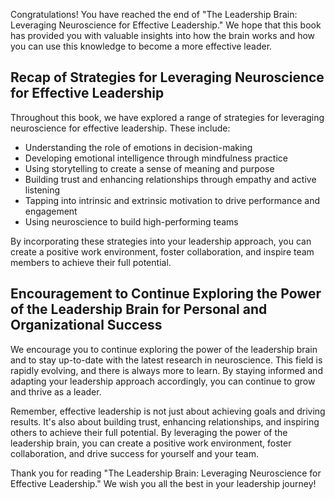 
Congratulations! You have reached the end of "The Leadership Brain: Leveraging Neuroscience for Effective Leadership." We hope that this book has provided you with valuable insights into how the brain works and how you can use this knowledge to become a more effective leader.

Recap of Strategies for Leveraging Neuroscience for Effective Leadership
------------------------------------------------------------------------

Throughout this book, we have explored a range of strategies for leveraging neuroscience for effective leadership. These include:

* Understanding the role of emotions in decision-making
* Developing emotional intelligence through mindfulness practice
* Using storytelling to create a sense of meaning and purpose
* Building trust and enhancing relationships through empathy and active listening
* Tapping into intrinsic and extrinsic motivation to drive performance and engagement
* Using neuroscience to build high-performing teams

By incorporating these strategies into your leadership approach, you can create a positive work environment, foster collaboration, and inspire team members to achieve their full potential.

Encouragement to Continue Exploring the Power of the Leadership Brain for Personal and Organizational Success
-------------------------------------------------------------------------------------------------------------

We encourage you to continue exploring the power of the leadership brain and to stay up-to-date with the latest research in neuroscience. This field is rapidly evolving, and there is always more to learn. By staying informed and adapting your leadership approach accordingly, you can continue to grow and thrive as a leader.

Remember, effective leadership is not just about achieving goals and driving results. It's also about building trust, enhancing relationships, and inspiring others to achieve their full potential. By leveraging the power of the leadership brain, you can create a positive work environment, foster collaboration, and drive success for yourself and your team.

Thank you for reading "The Leadership Brain: Leveraging Neuroscience for Effective Leadership." We wish you all the best in your leadership journey!

